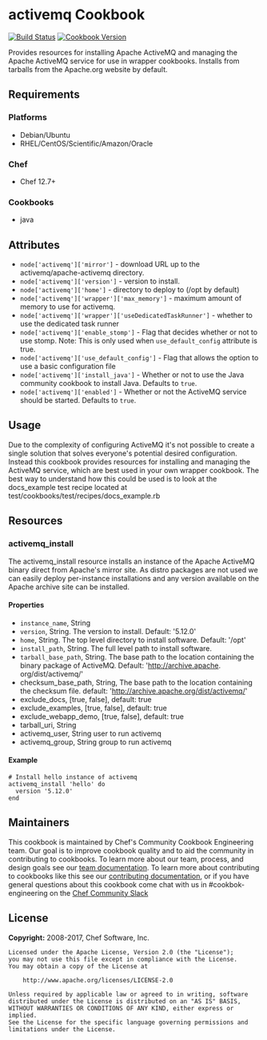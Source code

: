 # activemq Cookbook

[![Build Status](https://travis-ci.org/chef-cookbooks/activemq.svg?branch=master)](https://travis-ci.org/chef-cookbooks/activemq) [![Cookbook Version](https://img.shields.io/cookbook/v/activemq.svg)](https://supermarket.chef.io/cookbooks/activemq)

Provides resources for installing Apache ActiveMQ and managing the Apache ActiveMQ service for use in wrapper cookbooks. Installs from tarballs from the Apache.org website by default.

## Requirements

### Platforms

- Debian/Ubuntu
- RHEL/CentOS/Scientific/Amazon/Oracle

### Chef

- Chef 12.7+

### Cookbooks

- java

## Attributes

- `node['activemq']['mirror']` - download URL up to the activemq/apache-activemq directory.
- `node['activemq']['version']` - version to install.
- `node['activemq']['home']` - directory to deploy to (/opt by default)
- `node['activemq']['wrapper']['max_memory']` - maximum amount of memory to use for activemq.
- `node['activemq']['wrapper']['useDedicatedTaskRunner']` - whether to use the dedicated task runner
- `node['activemq']['enable_stomp']` - Flag that decides whether or not to use stomp. Note: This is only used when `use_default_config` attribute is true.
- `node['activemq']['use_default_config']` - Flag that allows the option to use a basic configuration file
- `node['activemq']['install_java']` - Whether or not to use the Java community cookbook to install Java. Defaults to `true`.
- `node['activemq']['enabled']` - Whether or not the ActiveMQ service should be started. Defaults to `true`.

## Usage

Due to the complexity of configuring ActiveMQ it's not possible to create a single solution that solves everyone's potential desired configuration. Instead this cookbook provides resources for installing and managing the ActiveMQ service, which are best used in your own wrapper cookbook. The best way to understand how this could be used is to look at the docs_example test recipe located at test/cookbooks/test/recipes/docs_example.rb

## Resources

### activemq_install

The activemq_install resource installs an instance of the Apache ActiveMQ binary direct from Apache's mirror site. As distro packages are not used we can easily deploy per-instance installations and any version available on the Apache archive site can be installed.

#### Properties

* `instance_name`, String
* `version`, String. The version to install. Default: '5.12.0'
* `home`, String. The top level directory to install software. Default: '/opt'
* `install_path`, String. The full level path to install software.
* `tarball_base_path`, String. The base path to the location containing the binary package of ActiveMQ. Default: 'http://archive.apache. org/dist/activemq/'
* checksum_base_path, String, The base path to the location containing the checksum file.   default: 'http://archive.apache.org/dist/activemq/'
* exclude_docs, [true, false], default: true
* exclude_examples, [true, false], default: true
* exclude_webapp_demo, [true, false], default: true
* tarball_uri, String
* activemq_user, String  user to run activemq  
* activemq_group, String group to run activemq

#### Example

```
# Install hello instance of activemq
activemq_install 'hello' do
  version '5.12.0'
end
```

## Maintainers

This cookbook is maintained by Chef's Community Cookbook Engineering team. Our goal is to improve cookbook quality and to aid the community in contributing to cookbooks. To learn more about our team, process, and design goals see our [team documentation](https://github.com/chef-cookbooks/community_cookbook_documentation/blob/master/COOKBOOK_TEAM.MD). To learn more about contributing to cookbooks like this see our [contributing documentation](https://github.com/chef-cookbooks/community_cookbook_documentation/blob/master/CONTRIBUTING.MD), or if you have general questions about this cookbook come chat with us in #cookbok-engineering on the [Chef Community Slack](http://community-slack.chef.io/)

## License


**Copyright:** 2008-2017, Chef Software, Inc.

```
Licensed under the Apache License, Version 2.0 (the "License");
you may not use this file except in compliance with the License.
You may obtain a copy of the License at

    http://www.apache.org/licenses/LICENSE-2.0

Unless required by applicable law or agreed to in writing, software
distributed under the License is distributed on an "AS IS" BASIS,
WITHOUT WARRANTIES OR CONDITIONS OF ANY KIND, either express or implied.
See the License for the specific language governing permissions and
limitations under the License.
```
